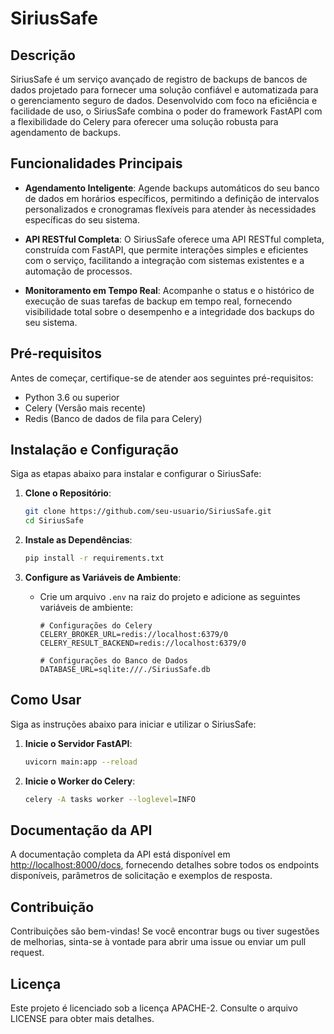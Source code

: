 # SiriusSafe

## Descrição

SiriusSafe é um serviço avançado de registro de backups de bancos de dados projetado para fornecer uma solução confiável e automatizada para o gerenciamento seguro de dados. Desenvolvido com foco na eficiência e facilidade de uso, o SiriusSafe combina o poder do framework FastAPI com a flexibilidade do Celery para oferecer uma solução robusta para agendamento de backups.

## Funcionalidades Principais

- **Agendamento Inteligente**: Agende backups automáticos do seu banco de dados em horários específicos, permitindo a definição de intervalos personalizados e cronogramas flexíveis para atender às necessidades específicas do seu sistema.
  
- **API RESTful Completa**: O SiriusSafe oferece uma API RESTful completa, construída com FastAPI, que permite interações simples e eficientes com o serviço, facilitando a integração com sistemas existentes e a automação de processos.

- **Monitoramento em Tempo Real**: Acompanhe o status e o histórico de execução de suas tarefas de backup em tempo real, fornecendo visibilidade total sobre o desempenho e a integridade dos backups do seu sistema.

## Pré-requisitos

Antes de começar, certifique-se de atender aos seguintes pré-requisitos:

- Python 3.6 ou superior
- Celery (Versão mais recente)
- Redis (Banco de dados de fila para Celery)

## Instalação e Configuração

Siga as etapas abaixo para instalar e configurar o SiriusSafe:

1. **Clone o Repositório**: 
    ```bash
    git clone https://github.com/seu-usuario/SiriusSafe.git
    cd SiriusSafe
    ```

2. **Instale as Dependências**:
    ```bash
    pip install -r requirements.txt
    ```

3. **Configure as Variáveis de Ambiente**:
    - Crie um arquivo `.env` na raiz do projeto e adicione as seguintes variáveis de ambiente:
        ```plaintext
        # Configurações do Celery
        CELERY_BROKER_URL=redis://localhost:6379/0
        CELERY_RESULT_BACKEND=redis://localhost:6379/0

        # Configurações do Banco de Dados
        DATABASE_URL=sqlite:///./SiriusSafe.db
        ```

## Como Usar

Siga as instruções abaixo para iniciar e utilizar o SiriusSafe:

1. **Inicie o Servidor FastAPI**:
    ```bash
    uvicorn main:app --reload
    ```

2. **Inicie o Worker do Celery**:
    ```bash
    celery -A tasks worker --loglevel=INFO
    ```

## Documentação da API

A documentação completa da API está disponível em [http://localhost:8000/docs](http://localhost:8000/docs), fornecendo detalhes sobre todos os endpoints disponíveis, parâmetros de solicitação e exemplos de resposta.

## Contribuição

Contribuições são bem-vindas! Se você encontrar bugs ou tiver sugestões de melhorias, sinta-se à vontade para abrir uma issue ou enviar um pull request.

## Licença

Este projeto é licenciado sob a licença APACHE-2. Consulte o arquivo LICENSE para obter mais detalhes.

